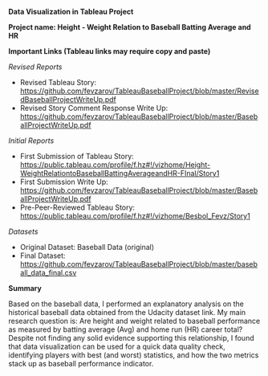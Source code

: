 **Data Visualization in Tableau Project**

**Project name: Height - Weight Relation to Baseball Batting Average and HR**


__Important Links (Tableau links may require copy and paste)__

_Revised Reports_
* Revised Tableau Story: https://github.com/fevzarov/TableauBaseballProject/blob/master/RevisedBaseballProjectWriteUp.pdf
* Revised Story Comment Response Write Up: https://github.com/fevzarov/TableauBaseballProject/blob/master/BaseballProjectWriteUp.pdf

_Initial Reports_
* First Submission of Tableau Story: https://public.tableau.com/profile/f.hz#!/vizhome/Height-WeightRelationtoBaseballBattingAverageandHR-FInal/Story1 
* First Submission Write Up: https://github.com/fevzarov/TableauBaseballProject/blob/master/BaseballProjectWriteUp.pdf
* Pre-Peer-Reviewed Tableau Story: https://public.tableau.com/profile/f.hz#!/vizhome/Besbol_Fevz/Story1

_Datasets_
* Original Dataset: Baseball Data (original)
* Final Dataset: https://github.com/fevzarov/TableauBaseballProject/blob/master/baseball_data_final.csv



**Summary**

Based on the baseball data, I performed an explanatory analysis on the historical baseball data obtained from the Udacity dataset link. My main research question is: Are height and weight related to baseball performance as measured by batting average (Avg) and home run (HR) career total? Despite not finding any solid evidence supporting this relationship, I found that data visualization can be used for a quick data quality check, identifying players with best (and worst) statistics, and how the two metrics stack up as baseball performance indicator. 
